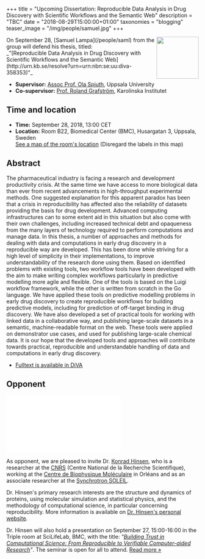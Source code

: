 +++
title = "Upcoming Dissertation: Reproducible Data Analysis in Drug Discovery with Scientific Workflows and the Semantic Web"
description = "TBC"
date = "2018-08-29T15:00:00+01:00"
taxonomies = "blogging"
teaser_image = "/img/people/samuel.jpg"
+++

<img style="float: right; width: 110px;" src="/img/people/samuel.jpg">
On September 28, [Samuel Lampa](/people/saml) from the group will defend his thesis, titled:<br>
_"[Reproducible Data Analysis in Drug Discovery with Scientific Workflows and the Semantic Web](http://urn.kb.se/resolve?urn=urn:nbn:se:uu:diva-358353)"_

- **Supervisor:** [Assoc Prof. Ola Spjuth](/people/olas), Uppsala University
- **Co-supervisor:** [Prof. Roland Grafström](https://ki.se/people/rolgra), Karolinska Institutet

## Time and location

- **Time:** September 28, 2018, 13:00 CET
- **Location:** Room B22, Biomedical Center (BMC), Husargatan 3, Uppsala, Sweden<br>[See a map of the room's location](http://bit.ly/2BTtYlz) (Disregard the labels in this map)

## Abstract

The pharmaceutical industry is facing a research and development
productivity crisis. At the same time we have access to more biological data
than ever from recent advancements in high-throughput experimental methods.
One suggested explanation for this apparent paradox has been that a crisis in
reproducibility has affected also the reliability of datasets providing the
basis for drug development. Advanced computing infrastructures can to some
extent aid in this situation but also come with their own challenges,
including increased technical debt and opaqueness from the many layers of
technology required to perform computations and manage data. In this thesis,
a number of approaches and methods for dealing with data and computations in
early drug discovery in a reproducible way are developed. This has been done
while striving for a high level of simplicity in their implementations, to
improve understandability of the research done using them. Based on
identified problems with existing tools, two workflow tools have been
developed with the aim to make writing complex workflows particularly in
predictive modelling more agile and flexible. One of the tools is based on
the Luigi workflow framework, while the other is written from scratch in the
Go language. We have applied these tools on predictive modelling problems in
early drug discovery to create reproducible workflows for building predictive
models, including for prediction of off-target binding in drug discovery. We
have also developed a set of practical tools for working with linked data in
a collaborative way, and publishing large-scale datasets in a semantic,
machine-readable format on the web. These tools were applied on demonstrator
use cases, and used for publishing large-scale chemical data. It is our hope
that the developed tools and approaches will contribute towards practical,
reproducible and understandable handling of data and computations in early
drug discovery.

- [Fulltext is available in DiVA](http://urn.kb.se/resolve?urn=urn:nbn:se:uu:diva-358353)

## Opponent

![Dr. Konrad Hinsen](/img/samlthesis/khinsen.img)

As opponent, we are pleased to invite Dr. [Konrad Hinsen](http://khinsen.net/), who is a
researcher at the [CNRS](http://www.cnrs.fr/) (Centre National de la Recherche Scientifique),
working at the [Centre de Biophysique
Moléculaire](http://cbm.cnrs-orleans.fr/) in Orléans and as an associate
researcher at the [Synchrotron SOLEIL](http://www.synchrotron-soleil.fr/).

Dr. Hinsen's primary research interests are the structure and dynamics of
proteins, using molecular simulation and statistical physics, and the
methodology of computational science, in particular concerning
reproducibility. More information is available on [Dr. Hinsen's personal
website](http://khinsen.net/).

Dr. Hinsen will also hold a presentation on September 27, 15:00-16:00 in the
Triple room at SciLifeLab, BMC, with the title: *"[Building Trust in
Computational Science: From Reproducible to Verifiable Computer-aided
Research](/blog/khinsen-pres-2018/)"*. The seminar is open for all to attend. [Read more
&raquo;](/blog/khinsen-pres-2018/)

